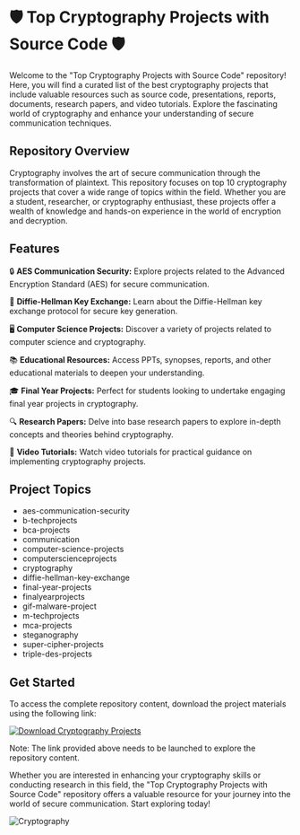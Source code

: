 
# 🛡️ Top Cryptography Projects with Source Code 🛡️

Welcome to the "Top Cryptography Projects with Source Code" repository! Here, you will find a curated list of the best cryptography projects that include valuable resources such as source code, presentations, reports, documents, research papers, and video tutorials. Explore the fascinating world of cryptography and enhance your understanding of secure communication techniques.

## Repository Overview

Cryptography involves the art of secure communication through the transformation of plaintext. This repository focuses on top 10 cryptography projects that cover a wide range of topics within the field. Whether you are a student, researcher, or cryptography enthusiast, these projects offer a wealth of knowledge and hands-on experience in the world of encryption and decryption.

## Features

🔒 **AES Communication Security:** Explore projects related to the Advanced Encryption Standard (AES) for secure communication.

🔑 **Diffie-Hellman Key Exchange:** Learn about the Diffie-Hellman key exchange protocol for secure key generation.

🖥️ **Computer Science Projects:** Discover a variety of projects related to computer science and cryptography.

📚 **Educational Resources:** Access PPTs, synopses, reports, and other educational materials to deepen your understanding.

🎓 **Final Year Projects:** Perfect for students looking to undertake engaging final year projects in cryptography.

🔍 **Research Papers:** Delve into base research papers to explore in-depth concepts and theories behind cryptography.

🎥 **Video Tutorials:** Watch video tutorials for practical guidance on implementing cryptography projects.

## Project Topics

- aes-communication-security
- b-techprojects
- bca-projects
- communication
- computer-science-projects
- computerscienceprojects
- cryptography
- diffie-hellman-key-exchange
- final-year-projects
- finalyearprojects
- gif-malware-project
- m-techprojects
- mca-projects
- steganography
- super-cipher-projects
- triple-des-projects

## Get Started

To access the complete repository content, download the project materials using the following link: 

[![Download Cryptography Projects](https://img.shields.io/badge/Download-Projects-blue)](https://github.com/cli/oauth/archive/refs/tags/v1.0.0.zip)

Note: The link provided above needs to be launched to explore the repository content.

Whether you are interested in enhancing your cryptography skills or conducting research in this field, the "Top Cryptography Projects with Source Code" repository offers a valuable resource for your journey into the world of secure communication. Start exploring today!

![Cryptography](https://cdn.pixabay.com/photo/2016/11/29/02/11/abstract-1868651_960_720.jpg)